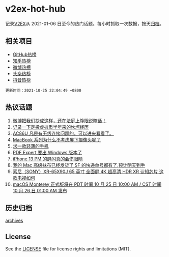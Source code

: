 # v2ex-hot-hub

 记录[V2EX](https://www.v2ex.com/)从 2021-01-06 日至今的热门话题。每小时抓取一次数据，按天[归档](archives)。
 
 ## 相关项目

- [GitHub热榜](https://github.com/snaildev/github-hot-hub)
- [知乎热榜](https://github.com/snaildev/zhihu-hot-hub)
- [微博热榜](https://github.com/snaildev/weibo-hot-hub)
- [头条热榜](https://github.com/snaildev/toutiao-hot-hub)
- [抖音热榜](https://github.com/snaildev/douyin-hot-hub)


 `更新时间：2021-10-25 22:04:49 +0800`

## 热议话题

1. [微博把我们抄成这样，还在法庭上睁眼说瞎话！](https://www.v2ex.com/t/810217)
1. [记录一下定投虚拟币半年来的坎坷经历](https://www.v2ex.com/t/810271)
1. [AC86U 凡是有无线连接问题的，可以进来看看了。](https://www.v2ex.com/t/810238)
1. [MacBook 系列为什么不考虑屏下摄像头呢？](https://www.v2ex.com/t/810249)
1. [求一款轻薄的手机](https://www.v2ex.com/t/810297)
1. [PDF Expert 要出 Windows 版本了](https://www.v2ex.com/t/810229)
1. [iPhone 13 PM 的屏闪真的会伤眼睛](https://www.v2ex.com/t/810330)
1. [我的 Mac 高级抹布已经发货了 SF 的快递单号都有了,预计明天到手](https://www.v2ex.com/t/810247)
1. [索尼（SONY）XR-65X90J 65 英寸 全面屏 4K 超高清 HDR XR 认知芯片 这款电视如何](https://www.v2ex.com/t/810302)
1. [macOS Monterey 正式版将在 PDT 时间 10 月 25 日 10:00 AM / CST 时间 10 月 26 日 01:00 AM 发布](https://www.v2ex.com/t/810315)

## 历史归档

[archives](archives)

## License

See the [LICENSE](LICENSE) file for license rights and limitations (MIT).
